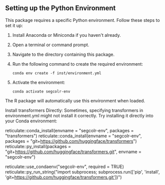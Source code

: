 ## Setting up the Python Environment

This package requires a specific Python environment. Follow these steps to set it up:

1. Install Anaconda or Miniconda if you haven't already.

2. Open a terminal or command prompt.

3. Navigate to the directory containing this package.

4. Run the following command to create the required environment:

   ```
   conda env create -f inst/environment.yml
   ```

5. Activate the environment:

   ```
   conda activate segcolr-env
   ```

The R package will automatically use this environment when loaded.

Install transformers Directly:
Sometimes, specifying transformers in environment.yml might not install it correctly. Try installing it directly into your Conda environment:

reticulate::conda_install(envname = "segcolr-env", packages = "transformers")
reticulate::conda_install(envname = "segcolr-env", packages = "git+https://github.com/huggingface/transformers")
reticulate::py_install(packages = "git+https://github.com/huggingface/transformers.git", envname = "segcolr-env")

reticulate::use_condaenv("segcolr-env", required = TRUE)
reticulate::py_run_string("import subprocess; subprocess.run(['pip', 'install', 'git+https://github.com/huggingface/transformers.git'])")
